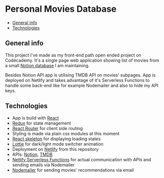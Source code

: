 # Personal Movies Database

- [General info](#general-info)
- [Technologies](#technologies)

## General info

This project I've made as my front-end path open ended project on Codecademy. It's a single page web application showing list of movies from a small [Notion database](https://www.notion.so/ac175d0f2a274aba8d750f0426369b43?pvs=21) I am maintaining.

Besides Notion API app is utilising TMDB API on movies' subpages. App is deployed on Netlify and takes advantage of it's Serverless Functions to handle some back-end like for example Nodemailer and also to hide my API keys.

## Technologies

- App is build with [React](https://react.dev)
- [Redux](https://redux.js.org) for state management
- [React Router](https://reactrouter.com/en/main) for client side routing
- Styling is made via plain css modules at this moment
- [React skeleton](https://www.npmjs.com/package/react-loading-skeleton) for displaying loading states
- [Lottie](https://lottiefiles.com) for dark/light mode switcher animation
- Deployment on [Netlify](https://www.netlify.com) from this repository
- APIs: [Notion](https://developers.notion.com), [TMDB](https://developer.themoviedb.org/reference/intro/getting-started)
- [Netlify Serverless Functions](https://www.netlify.com/platform/core/functions/) for actual communication with APIs and sending emails via Nodemailer
- [Nodemailer](https://nodemailer.com) for sending movies' recommendations via email
